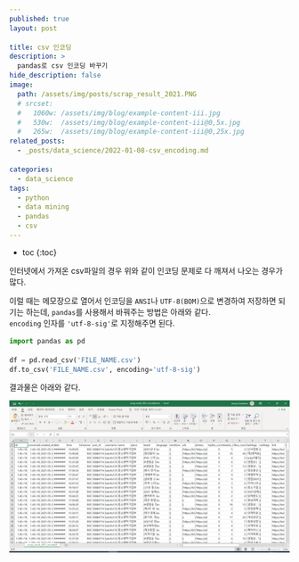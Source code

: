 ```yaml
---
published: true
layout: post

title: csv 인코딩
description: >
  pandas로 csv 인코딩 바꾸기
hide_description: false
image: 
  path: /assets/img/posts/scrap_result_2021.PNG
  # srcset:
  #   1060w: /assets/img/blog/example-content-iii.jpg
  #   530w:  /assets/img/blog/example-content-iii@0,5x.jpg
  #   265w:  /assets/img/blog/example-content-iii@0,25x.jpg
related_posts:
  - _posts/data_science/2022-01-08-csv_encoding.md

categories:
  - data_science
tags:
  - python
  - data mining
  - pandas
  - csv
---
```


* toc
{:toc}

인터넷에서 가져온 csv파일의 경우 위와 같이 인코딩 문제로 다 깨져서 나오는 경우가 많다.  

이럴 때는 메모장으로 열어서 인코딩을 `ANSI`나 `UTF-8(BOM)`으로 변경하여 저장하면 되기는 하는데, `pandas`를 사용해서 바꿔주는 방법은 아래와 같다.  
`encoding` 인자를 `'utf-8-sig'`로 지정해주면 된다.  

```python
import pandas as pd

df = pd.read_csv('FILE_NAME.csv')
df.to_csv('FILE_NAME.csv', encoding='utf-8-sig')
```

결과물은 아래와 같다.  

![scrap_result_2021_encoded.PNG](/assets/img/posts/scrap_result_2021_encoded.PNG)  